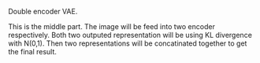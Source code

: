 Double encoder VAE.

This is the middle part. The image will be feed into two encoder respectively. Both two outputed representation will be using KL divergence with N(0,1). Then two representations will be concatinated together to get the final result. 
